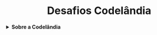 <h1 align="center">Desafios Codelândia</h1>

<details>
    <summary><strong>Sobre a Codelândia</strong></summary>
    <p>
        Codelândia é uma comunidade de programação e tecnologia. <br>
        <strong>Fundador da Codelândia:</strong> <code><a href="https://github.com/iuricode">IuriCode</a></code> <br>
        <strong>Faça parte da comunidade:</strong> <i><a href="https://discord.gg/QevDJqCzaY">Servidor no Discord</a></i>
    </p>
</details>
